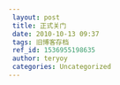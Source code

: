 ```yaml
---
 layout: post
 title: 正式关门
 date: 2010-10-13 09:37
 tags: 旧博客存档
 ref_id: 1536955198635
 author: teryoy
 categories: Uncategorized
---
```

